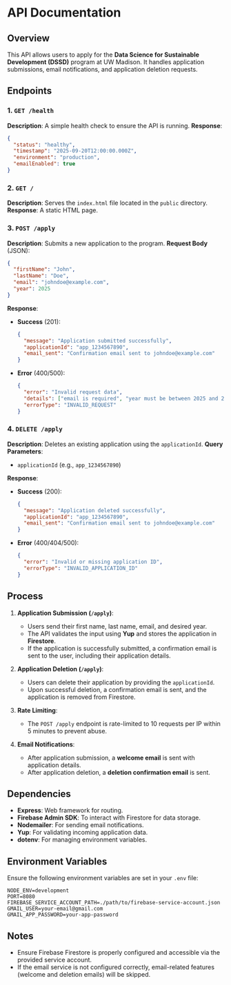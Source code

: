 # API Documentation

## Overview

This API allows users to apply for the **Data Science for Sustainable Development (DSSD)** program at UW Madison. It handles application submissions, email notifications, and application deletion requests.

## Endpoints

### 1. **`GET /health`**

**Description**: A simple health check to ensure the API is running.
**Response**:

```json
{
  "status": "healthy",
  "timestamp": "2025-09-20T12:00:00.000Z",
  "environment": "production",
  "emailEnabled": true
}
```

### 2. **`GET /`**

**Description**: Serves the `index.html` file located in the `public` directory.
**Response**: A static HTML page.

### 3. **`POST /apply`**

**Description**: Submits a new application to the program.
**Request Body** (JSON):

```json
{
  "firstName": "John",
  "lastName": "Doe",
  "email": "johndoe@example.com",
  "year": 2025
}
```

**Response**:

* **Success** (201):

  ```json
  {
    "message": "Application submitted successfully",
    "applicationId": "app_1234567890",
    "email_sent": "Confirmation email sent to johndoe@example.com"
  }
  ```
* **Error** (400/500):

  ```json
  {
    "error": "Invalid request data",
    "details": ["email is required", "year must be between 2025 and 2030"],
    "errorType": "INVALID_REQUEST"
  }
  ```

### 4. **`DELETE /apply`**

**Description**: Deletes an existing application using the `applicationId`.
**Query Parameters**:

* `applicationId` (e.g., `app_1234567890`)

**Response**:

* **Success** (200):

  ```json
  {
    "message": "Application deleted successfully",
    "applicationId": "app_1234567890",
    "email_sent": "Confirmation email sent to johndoe@example.com"
  }
  ```
* **Error** (400/404/500):

  ```json
  {
    "error": "Invalid or missing application ID",
    "errorType": "INVALID_APPLICATION_ID"
  }
  ```

## Process

1. **Application Submission (`/apply`)**:

   * Users send their first name, last name, email, and desired year.
   * The API validates the input using **Yup** and stores the application in **Firestore**.
   * If the application is successfully submitted, a confirmation email is sent to the user, including their application details.

2. **Application Deletion (`/apply`)**:

   * Users can delete their application by providing the `applicationId`.
   * Upon successful deletion, a confirmation email is sent, and the application is removed from Firestore.

3. **Rate Limiting**:

   * The `POST /apply` endpoint is rate-limited to 10 requests per IP within 5 minutes to prevent abuse.

4. **Email Notifications**:

   * After application submission, a **welcome email** is sent with application details.
   * After application deletion, a **deletion confirmation email** is sent.

## Dependencies

* **Express**: Web framework for routing.
* **Firebase Admin SDK**: To interact with Firestore for data storage.
* **Nodemailer**: For sending email notifications.
* **Yup**: For validating incoming application data.
* **dotenv**: For managing environment variables.

## Environment Variables

Ensure the following environment variables are set in your `.env` file:

```env
NODE_ENV=development
PORT=8080
FIREBASE_SERVICE_ACCOUNT_PATH=./path/to/firebase-service-account.json
GMAIL_USER=your-email@gmail.com
GMAIL_APP_PASSWORD=your-app-password
```

## Notes

* Ensure Firebase Firestore is properly configured and accessible via the provided service account.
* If the email service is not configured correctly, email-related features (welcome and deletion emails) will be skipped.

